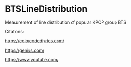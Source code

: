 # BTSLineDistribution
Measurement of line distribution of popular KPOP group BTS

Citations: 

https://colorcodedlyrics.com/

https://genius.com/

https://www.youtube.com/
